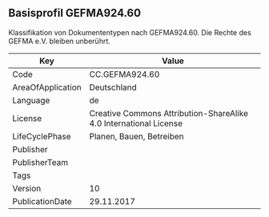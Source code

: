 ## Basisprofil GEFMA924.60
Klassifikation von Dokumententypen nach GEFMA924.60. Die Rechte des GEFMA e.V. bleiben unberührt.

Key | Value |
--|--|
Code | CC.GEFMA924.60 |  
AreaOfApplication | Deutschland |  
Language | de |  
License | Creative Commons Attribution-ShareAlike 4.0 International License |  
LifeCyclePhase | Planen, Bauen, Betreiben |  
Publisher | [](https://www.cafmring.de/cafm-connect/) |  
PublisherTeam |  |  
Tags |  |  
Version | 10 |  
PublicationDate | 29.11.2017 |  
